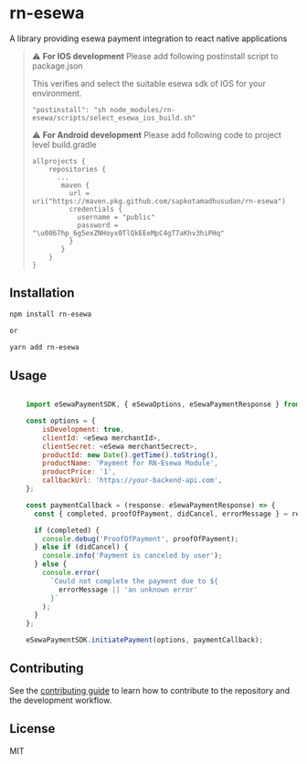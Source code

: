 # rn-esewa

A library providing esewa payment integration to react native applications

> :warning: **For IOS development**
> Please add following postinstall script to package.json
>
> This verifies and select the suitable esewa sdk of IOS for your environment.
>
> ```"postinstall": "sh node_modules/rn-esewa/scripts/select_esewa_ios_build.sh"```
>
> :warning: **For Android development**
> Please add following code to project level build.gradle
>
> ```
> allprojects {
>     repositories {
>       ...
>        maven {
>          url = uri("https://maven.pkg.github.com/sapkotamadhusudan/rn-esewa")
>          credentials {
>            username = "public"
>            password = "\u0067hp_6g5exZNHoyx0TlQkEEeMpC4gT7aKhv3hiPHq"
>          }
>        }
>     }
> }
>```


## Installation

```sh
npm install rn-esewa

or

yarn add rn-esewa
```

## Usage

```js

    import eSewaPaymentSDK, { eSewaOptions, eSewaPaymentResponse } from 'rn-esewa';

    const options = {
        isDevelopment: true,
        clientId: <eSewa merchantId>,
        clientSecret: <eSewa merchantSecrect>,
        productId: new Date().getTime().toString(),
        productName: 'Payment for RN-Esewa Module',
        productPrice: '1',
        callbackUrl: 'https://your-backend-api.com',
    };

    const paymentCallback = (response: eSewaPaymentResponse) => {
      const { completed, proofOfPayment, didCancel, errorMessage } = response;

      if (completed) {
        console.debug('ProofOfPayment', proofOfPayment);
      } else if (didCancel) {
        console.info('Payment is canceled by user');
      } else {
        console.error(
          `Could not complete the payment due to ${
            errorMessage || 'an unknown error'
          }`
        );
      }
    };

    eSewaPaymentSDK.initiatePayment(options, paymentCallback);

```

## Contributing

See the [contributing guide](CONTRIBUTING.md) to learn how to contribute to the repository and the development workflow.

## License

MIT
